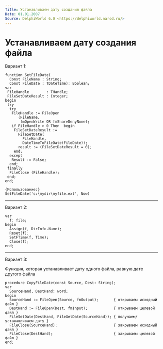 ```yaml
---
Title: Устанавливаем дату создания файла
Date: 01.01.2007
Source: DelphiWorld 6.0 <https://delphiworld.narod.ru/>
---
```



Устанавливаем дату создания файла
=================================

Вариант 1:

    function SetFileDate(
      Const FileName : String;
      Const FileDate : TDateTime): Boolean;
    var
     FileHandle        : THandle;
     FileSetDateResult : Integer;
    begin
     try
      try
       FileHandle := FileOpen
          (FileName,
           fmOpenWrite OR fmShareDenyNone);
       if FileHandle > 0 Then  begin
        FileSetDateResult :=
          FileSetDate(
            FileHandle,
            DateTimeToFileDate(FileDate));
          result := (FileSetDateResult = 0);
        end;
      except
       Result := False;
      end;
     finally
      FileClose (FileHandle);
     end;
    end;
     
    {Использование:}
    SetFileDate('c:\mydir\myfile.ext', Now)
     

------------------------------------------------------------------------

Вариант 2:

    var
      f: file;
    begin
      Assign(f, DirInfo.Name);
      Reset(f);
      SetFTime(f, Time);
      Close(f);
    end;


------------------------------------------------------------------------

Вариант 3:

Функция, которая устанавливает дату одного файла, равную дате другого
файла

    procedure CopyFileDate(const Source, Dest: String);
    var
      SourceHand, DestHand: word;
    begin
      SourceHand := FileOpen(Source, fmOutput);       { открываем исходный файл }
      DestHand := FileOpen(Dest, fmInput);            { открываем целевой файл }
      FileSetDate(DestHand, FileGetDate(SourceHand)); { получаем/устанавливаем дату }
      FileClose(SourceHand);                          { закрываем исходный файл }
      FileClose(DestHand);                            { закрываем целевой файл }
    end; 

